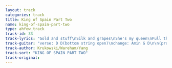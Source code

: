 ```yaml
---
layout: track
categories: track
title: King of Spain Part Two
name: king-of-spain-part-two
type: ahfow_track
track-id: 33
track-lyrics: "Gold and stuff\nSilk and grapes\nShe's my queen\nPull the drapes\n\nOn my own\nOn my throne\n\nTen guitars\nSilver pants\nI can't lose\nWatch me dance"
track-guitar: "verse: D D(bottom string open)\nchange: Amin G D\n\n(provided by brad)"
track-author: Krukowski/Wareham/Yang
track-sort: "KING OF SPAIN PART TWO"
track-original: 
---
```

